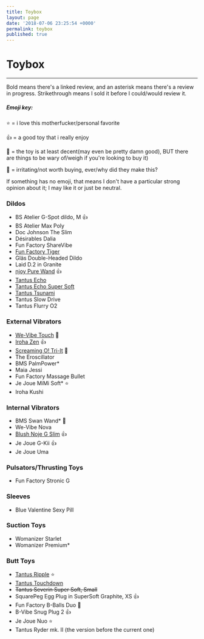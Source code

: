 ```yaml
---
title: Toybox
layout: page
date: '2018-07-06 23:25:54 +0000'
permalink: toybox
published: true
---
```


# Toybox

---

Bold means there's a linked review, and an asterisk means there's a review in progress. Strikethrough means I sold it before I could/would review it.

##### Emoji key: 

⭐️ = i love this motherfucker/personal favorite

👍 = a good toy that i really enjoy 

🚧 = the toy is at least decent(may even be pretty damn good), BUT there are things to be wary of/weigh if you're looking to buy it)

🚮 = irritating/not worth buying, ever/why did they make this?

If something has no emoji, that means I don't have a particular strong opinion about it; I may like it or just be neutral.

### Dildos

- BS Atelier G-Spot dildo, M 👍
- BS Atelier Max Poly
- Doc Johnson The Slim
- Désirables Dalia
- Fun Factory ShareVibe
- [Fun Factory Tiger](https://www.solochro.me/posts/fun-factory-tiger)
- Gläs Double-Headed Dildo
- Laid D.2 in Granite
- [njoy Pure Wand](https://www.solochro.me/posts/njoy-pure-wand) 👍
- [Tantus Echo](https://www.solochro.me/posts/tantus-echo)
- [Tantus Echo Super Soft](https://www.solochro.me/posts/tantus-echo)
- [Tantus Tsunami](https://www.solochro.me/posts/tantus-tsunami)
- Tantus Slow Drive
- Tantus Flurry O2

### External Vibrators
- [We-Vibe Touch](https://www.solochro.me/posts/we-vibe-touch) 🚧
- [Iroha Zen](https://www.solochro.me/posts/iroha-zen) 👍
- [Screaming O! Tri-It](http://www.solochro.me/posts/tri-it) 🚮
- The Eroscillator
- BMS PalmPower*
- Maia Jessi
- Fun Factory Massage Bullet
- Je Joue MiMi Soft* ⭐️
- Iroha Kushi

### Internal Vibrators

- BMS Swan Wand* 🚧
- We-Vibe Nova
- [Blush Noje G Slim](https://www.solochro.me/posts/noje-g-slim) 👍
- Je Joue G-Kii 👍
- Je Joue Uma

### Pulsators/Thrusting Toys

- Fun Factory Stronic G

### Sleeves

- Blue Valentine Sexy Pill

### Suction Toys

- Womanizer Starlet
- Womanizer Premium*

### Butt Toys
- [Tantus Ripple](http://www.solochro.me/posts/tantus-ripple) ⭐️
- [Tantus Touchdown](http://www.solochro.me/posts/tantus-touchdown) 
- ~~Tantus Severin Super Soft, Small~~
- SquarePeg Egg Plug in SuperSoft Graphite, XS 👍
- Fun Factory B-Balls Duo 🚧
- B-Vibe Snug Plug 2 👍
- Je Joue Nuo ⭐️
- Tantus Ryder mk. II (the version before the current one)